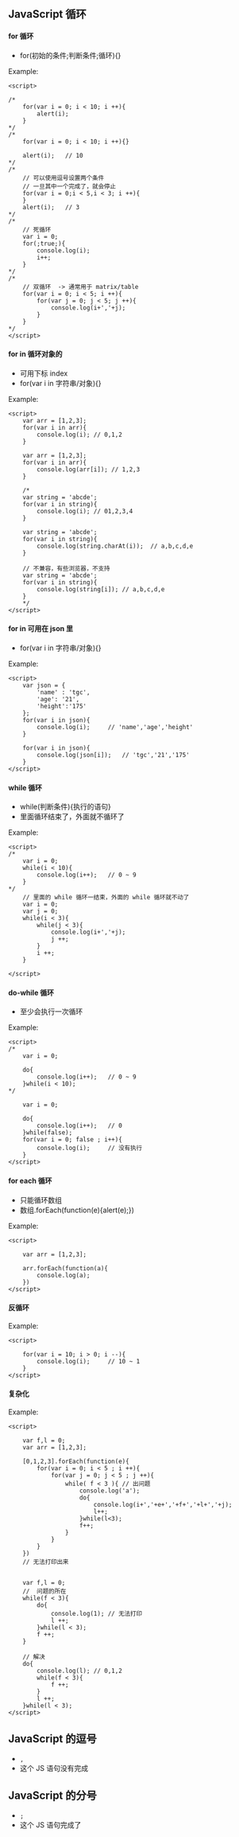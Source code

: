 ## JavaScript 循环

#### for 循环
+ for(初始的条件;判断条件;循环){}

Example:
```
<script>

/*
    for(var i = 0; i < 10; i ++){
        alert(i);
    }
*/
/*
    for(var i = 0; i < 10; i ++){}

    alert(i);   // 10
*/
/*
    // 可以使用逗号设置两个条件
    // 一旦其中一个完成了，就会停止
    for(var i = 0;i < 5,i < 3; i ++){
    }
    alert(i);   // 3
*/
/*
    // 死循环
    var i = 0;
    for(;true;){
        console.log(i);
        i++;
    }
*/
/*
    // 双循环  -> 通常用于 matrix/table
    for(var i = 0; i < 5; i ++){
        for(var j = 0; j < 5; j ++){
            console.log(i+','+j);
        }
    }
*/
</script>
```

#### for in 循环对象的
+ 可用下标 index
+ for(var i in 字符串/对象){}

Example:
```
<script>
    var arr = [1,2,3];
    for(var i in arr){
        console.log(i); // 0,1,2
    }

    var arr = [1,2,3];
    for(var i in arr){
        console.log(arr[i]); // 1,2,3
    }
    
    /*
    var string = 'abcde';
    for(var i in string){
        console.log(i); // 01,2,3,4
    }

    var string = 'abcde';
    for(var i in string){
        console.log(string.charAt(i));  // a,b,c,d,e
    }

    // 不兼容，有些浏览器，不支持
    var string = 'abcde';
    for(var i in string){
        console.log(string[i]); // a,b,c,d,e
    }
    */
</script>
```

#### for in 可用在 json 里
+ for(var i in 字符串/对象){}

Example:
```
<script>
    var json = {
        'name' : 'tgc',
        'age': '21',
        'height':'175'
    };
    for(var i in json){
        console.log(i);     // 'name','age','height'
    }

    for(var i in json){
        console.log(json[i]);   // 'tgc','21','175'
    }
</script>
```

#### while 循环
+ while(判断条件){执行的语句}
+ 里面循环结束了，外面就不循环了

Example:
```
<script>
/*
    var i = 0;
    while(i < 10){
        console.log(i++);   // 0 ~ 9
    }
*/
    // 里面的 while 循环一结束，外面的 while 循环就不动了
    var i = 0;
    var j = 0;
    while(i < 3){
        while(j < 3){
            console.log(i+','+j);
            j ++;
        }
        i ++;
    }

</script>
```

#### do-while 循环
+ 至少会执行一次循环

Example:
```
<script>
/*
    var i = 0;

    do{
        console.log(i++);   // 0 ~ 9
    }while(i < 10);
*/

    var i = 0;

    do{
        console.log(i++);   // 0
    }while(false);
    for(var i = 0; false ; i++){
        console.log(i);     // 没有执行
    }
</script>
```

#### for each 循环
+ 只能循环数组
+ 数组.forEach(function(e){alert(e);})

Example:
```
<script>

    var arr = [1,2,3];

    arr.forEach(function(a){
        console.log(a);
    })
</script>
```

#### 反循环

Example:
```
<script>

    for(var i = 10; i > 0; i --){
        console.log(i);     // 10 ~ 1
    }
</script>
```

#### 复杂化
Example:
```
<script>

    var f,l = 0;
    var arr = [1,2,3];

    [0,1,2,3].forEach(function(e){
        for(var i = 0; i < 5 ; i ++){
            for(var j = 0; j < 5 ; j ++){
                while( f < 3 ){ // 出问题
                    console.log('a');
                    do{
                        console.log(i+','+e+','+f+','+l+','+j);
                        l++;
                    }while(l<3);
                    f++;
                }
            }
        }
    })
    // 无法打印出来


    var f,l = 0;
    //  问题的所在
    while(f < 3){
        do{
            console.log(1); // 无法打印
            l ++;
        }while(l < 3);
        f ++;
    }

    // 解决
    do{
        console.log(l); // 0,1,2
        while(f < 3){
            f ++;
        }
        l ++;
    }while(l < 3);
</script>
```

## JavaScript 的逗号
+ ```,```
+ 这个 JS 语句没有完成
## JavaScript 的分号
+ ```;```
+ 这个 JS 语句完成了
